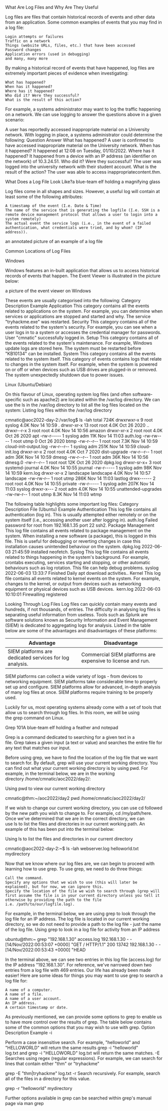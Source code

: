 What Are Log Files and Why Are They Useful

Log files are files that contain historical records of events and other data from an application. Some common examples of events that you may find in a log file:

    Login attempts or failures
    Traffic on a network
    Things (website URLs, files, etc.) that have been accessed
    Password changes
    Application errors (used in debugging)
    and many, many more

By making a historical record of events that have happened, log files are extremely important pieces of evidence when investigating:

    What has happened?
    When has it happened?
    Where has it happened?
    Who did it? Were they successful?
    What is the result of this action?

For example, a systems administrator may want to log the traffic happening on a network. We can use logging to answer the questions above in a given scenario:

A user has reportedly accessed inappropriate material on a University network. With logging in place, a systems administrator could determine the following:
Question	Answer
What has happened?
	A user is confirmed to have accessed inappropriate material on the University network.
When has it happened?
	It happened at 12:08 on Tuesday, 01/10/2022.
Where has it happened?
	It happened from a device with an IP address (an identifier on the network) of 10.3.24.51.
Who did it? Were they successful?
	The user was logged into the university network with their student account.
What is the result of the action?
	The user was able to access inappropriatecontent.thm.


What Does a Log File Look Like?a blue-team elf holding a magnifying glass

Log files come in all shapes and sizes. However, a useful log will contain at least some of the following attributes:

    A timestamp of the event (I.e. Date & Time)
    The name of the service that is generating the logfile (I.e. SSH is a remote device management protocol that allows a user to login into a system remotely)
    The actual event the service logs (i.e., in the event of a failed authentication, what credentials were tried, and by whom? (IP address)).

an annotated picture of an example of a log file

Common Locations of Log Files

Windows

﻿Windows features an in-built application that allows us to access historical records of events that happen. The Event Viewer is illustrated in the picture below:

a picture of the event viewer on Windows

These events are usually categorised into the following:
Category	Description	Example
Application	This category contains all the events related to applications on the system. For example, you can determine when services or applications are stopped and started and why.	The service "tryhackme.exe" was restarted.
Security	This category contains all of the events related to the system's security. For example, you can see when a user logs in to a system or accesses the credential manager for passwords.	User "cmnatic" successfully logged in.
Setup	This category contains all of the events related to the system's maintenance. For example, Windows update logs are stored here.	The system must be restarted before "KB10134" can be installed.
System	This category contains all the events related to the system itself. This category of events contains logs that relate to changes in the system itself. For example, when the system is powered on or off or when devices such as USB drives are plugged-in or removed.	The system unexpectedly shutdown due to power issues.

Linux (Ubuntu/Debian)

﻿On this flavour of Linux, operating system log files (and often software-specific such as apache2) are located within the /var/log directory. We can use the ls in the /var/log directory to list all the log files located on the system:
Listing log files within the /var/log directory

           
cmnatic@aoc2022-day-2:/var/log$ ls -lah
total 724K
drwxrwxr-x   9 root      syslog          4.0K Nov 14 10:59 .
drwxr-xr-x  13 root      root            4.0K Oct 26  2020 ..
drwxr--r-x   3 root      root            4.0K Nov 14 10:56 amazon
drwxr-xr-x   2 root      root            4.0K Oct 26  2020 apt
-rw-r-----   1 syslog    adm              11K Nov 14 11:03 auth.log
-rw-rw----   1 root      utmp               0 Oct 26  2020 btmp
-rw-r--r--   1 root      root            7.3K Nov 14 10:59 cloud-init-output.log
-rw-r--r--   1 syslog    adm             251K Nov 14 10:59 cloud-init.log
drwxr-xr-x   2 root      root            4.0K Oct  7  2020 dist-upgrade
-rw-r--r--   1 root      adm              36K Nov 14 10:59 dmesg
-rw-r--r--   1 root      adm              36K Nov 14 10:56 dmesg.0
-rw-r--r--   1 root      root             12K Oct 26  2020 dpkg.log
drwxr-sr-x+  3 root      systemd-journal 4.0K Nov 14 10:55 journal
-rw-r-----   1 syslog    adm              98K Nov 14 10:59 kern.log
drwxr-xr-x   2 landscape landscape       4.0K Nov 14 10:57 landscape
-rw-rw-r--   1 root      utmp            286K Nov 14 11:03 lastlog
drwx------   2 root      root            4.0K Nov 14 10:55 private
-rw-r-----   1 syslog    adm             207K Nov 14 11:03 syslog
drwxr-x---   2 root      adm             4.0K Nov 14 10:55 unattended-upgrades
-rw-rw-r--   1 root      utmp            8.3K Nov 14 11:03 wtmp

        

The following table highlights some important log files:
Category	Description	File (Ubuntu)	Example
Authentication	This log file contains all authentication (log in). This is usually attempted either remotely or on the system itself (i.e., accessing another user after logging in).	auth.log	Failed password for root from 192.168.1.35 port 22 ssh2.
Package Management	This log file contains all events related to package management on the system. When installing a new software (a package), this is logged in this file. This is useful for debugging or reverting changes in case this installation causes unintended behaviour on the system.	dpkg.log	2022-06-03 21:45:59 installed neofetch.
Syslog	This log file contains all events related to things happening in the system's background. For example, crontabs executing, services starting and stopping, or other automatic behaviours such as log rotation. This file can help debug problems.	syslog	2022-06-03 13:33:7 Finished Daily apt download activities..
Kernel	This log file contains all events related to kernel events on the system. For example, changes to the kernel, or output from devices such as networking equipment or physical devices such as USB devices. 	kern.log	2022-06-03 10:10:01 Firewalling registered

Looking Through Log Files
Log files can quickly contain many events and hundreds, if not thousands, of entries. The difficulty in analysing log files is separating useful information from useless. Tools such as Splunk are software solutions known as Security Information and Event Management (SIEM) is dedicated to aggregating logs for analysis. Listed in the table below are some of the advantages and disadvantages of these platforms:

 | Advantage | Disadvantage | 
 | --- | --- |
 | SIEM platforms are dedicated services for log analysis. | Commercial SIEM platforms are expensive to license and run. |
 
SIEM platforms can collect a wide variety of logs - from devices to networking equipment.	SIEM platforms take considerable time to properly set up and configure.
SIEM platforms allow for advanced, in-depth analysis of many log files at once.	SIEM platforms require training to be properly used.

Luckily for us, most operating systems already come with a set of tools that allow us to search through log files. In this room, we will be using the grep command on Linux.

﻿Grep 101A blue-team elf holding a feather and notepad

﻿Grep is a command dedicated to searching for a given text in a file. Grep takes a given input (a text or value) and searches the entire file for any text that matches our input. 

Before using grep, we have to find the location of the log file that we want to search for. By default, grep will use your current working directory. You can find out what your current working directory is by using pwd. For example, in the terminal below, we are in the working directory /home/cmnatic/aoc2022/day2/:

Using pwd to view our current working directory

           
cmnatic@thm:~/aoc2022/day2 pwd
           /home/cmnatic/aoc2022/day2/

        

If we wish to change our current working directory, you can use cd followed by the new path you wish to change to. For example, cd /my/path/here. Once we've determined that we are in the correct directory, we can use ls to list the files and directories in our current working path. An example of this has been put into the terminal below:

Using ls to list the files and directories in our current directory

           
cmnatic@aoc2022-day-2:~$ ls -lah
webserver.log helloworld.txt mydirectory

        

Now that we know where our log files are, we can begin to proceed with learning how to use grep. To use grep, we need to do three things:

    Call the command.
    Specify any options that we wish to use (this will later be explained), but for now, we can ignore this.
    Specify the location of the file we wish to search through (grep will first assume the file is in your current directory unless you tell it otherwise by providing the path to the file i.e. /path/to/our/logfile.log).

For example, in the terminal below, we are using grep to look through the log file for an IP address. The log file is located in our current working directory, so we do not need to provide a path to the log file - just the name of the log file.
Using grep to look in a log file for activity from an IP address

           
ubuntu@thm:~ grep "192.168.1.30" access.log
192.168.1.30 - - [14/Nov/2022:00:53:07 +0000] "GET / HTTP/1.1" 200 13742
192.168.1.30 - - [14/Nov/2022:00:53:43 +0000] "HEAD

        

In the terminal above, we can see two entries in this log file (access.log) for the IP address "192.168.1.30". For reference, we've narrowed down two entries from a log file with 469 entries. Our life has already been made easier! Here are some ideas for things you may want to use grep to search a log file for:

    A name of a computer.
    A name of a file.
    A name of a user account.
    An IP address.
    A certain timestamp or date.

As previously mentioned, we can provide some options to grep to enable us to have more control over the results of grep. The table below contains some of the common options that you may wish to use with grep.
Option	Description	Example
-i	

Perform a case insensitive search. For example, "helloworld" and "HELLOWORLD" will return the same results
	grep -i "helloworld" log.txt and grep -i "HELLOWORLD" log.txt will return the same matches.
-E	Searches using regex (regular expressions). For example, we can search for lines that contain either "thm" or "tryhackme"	

grep -E "thm|tryhackme" log.txt
-r	Search recursively. For example, search all of the files in a directory for this value.	

grep -r "helloworld" mydirectory

Further options available in grep can be searched within grep's manual page via man grep